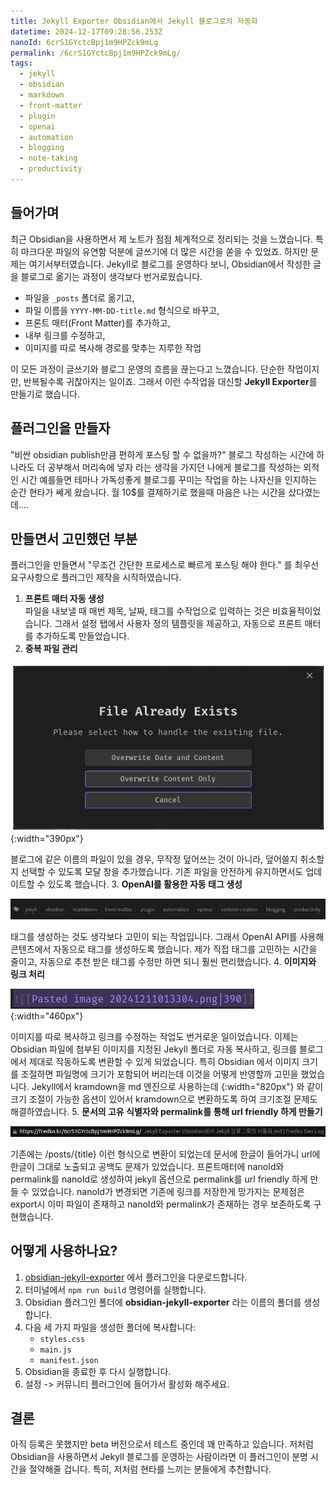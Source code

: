 ```yaml
---
title: Jekyll Exporter Obsidian에서 Jekyll 블로그로의 자동화
datetime: 2024-12-17T09:28:56.253Z
nanoId: 6crS1GYctcBpj1m9HPZck9mLg
permalink: /6crS1GYctcBpj1m9HPZck9mLg/
tags:
  - jekyll
  - obsidian
  - markdown
  - front-matter
  - plugin
  - openai
  - automation
  - blogging
  - note-taking
  - productivity
---
```

## 들어가며

최근 Obsidian을 사용하면서 제 노트가 점점 체계적으로 정리되는 것을 느꼈습니다. 특히 마크다운 파일의 유연함 덕분에 글쓰기에 더 많은 시간을 쏟을 수 있었죠. 하지만 문제는 여기서부터였습니다. Jekyll로 블로그를 운영하다 보니, Obsidian에서 작성한 글을 블로그로 옮기는 과정이 생각보다 번거로웠습니다.

- 파일을 `_posts` 폴더로 옮기고,
- 파일 이름을 `YYYY-MM-DD-title.md` 형식으로 바꾸고,
- 프론트 매터(Front Matter)를 추가하고,
- 내부 링크를 수정하고,
- 이미지를 따로 복사해 경로를 맞추는 지루한 작업

이 모든 과정이 글쓰기와 블로그 운영의 흐름을 끊는다고 느꼈습니다. 단순한 작업이지만, 반복될수록 귀찮아지는 일이죠. 그래서 이런 수작업을 대신할 **Jekyll Exporter**를 만들기로 했습니다.

## **플러그인을 만들자**

"비싼 obsidian publish만큼 편하게 포스팅 할 수 없을까?" 블로그 작성하는 시간에 하나라도 더 공부해서 머리속에 넣자 라는 생각을 가지던 나에게 블로그를 작성하는 외적인 시간 예를들면 테마나 가독성좋게 블로그를 꾸미는 작업을 하는 나자신을 인지하는 순간 현타가 쎄게 왔습니다. 월 10$를 결제하기로 했을때 마음은 나는 시간을 샀다였는데....

## **만들면서 고민했던 부분**

플러그인을 만들면서 "무조건 간단한 프로세스로 빠르게 포스팅 해야 한다." 를 최우선 요구사항으로 플러그인 제작을 시작하였습니다.

1. **프론트 매터 자동 생성**  
   파일을 내보낼 때 매번 제목, 날짜, 태그를 수작업으로 입력하는 것은 비효율적이었습니다. 그래서 설정 탭에서 사용자 정의 템플릿을 제공하고, 자동으로 프론트 매터를 추가하도록 만들었습니다.
2. **중복 파일 관리**
   
![](assets/img/pasted-image-20241211013304.png){:width="390px"}

   블로그에 같은 이름의 파일이 있을 경우, 무작정 덮어쓰는 것이 아니라, 덮어쓸지 취소할지 선택할 수 있도록 모달 창을 추가했습니다. 기존 파일을 안전하게 유지하면서도 업데이트할 수 있도록 했습니다.
3. **OpenAI를 활용한 자동 태그 생성**  
	
![](assets/img/pasted-image-20241217222608.webp)

   태그를 생성하는 것도 생각보다 고민이 되는 작업입니다. 그래서 OpenAI API를 사용해 콘텐츠에서 자동으로 태그를 생성하도록 했습니다. 제가 직접 태그를 고민하는 시간을 줄이고, 자동으로 추천 받은 태그를 수정만 하면 되니 훨씬 편리했습니다.
4. **이미지와 링크 처리**
   
![](assets/img/pasted-image-20241217222707.webp){:width="460px"}

   이미지를 따로 복사하고 링크를 수정하는 작업도 번거로운 일이었습니다. 이제는 Obsidian 파일에 첨부된 이미지를 지정된 Jekyll 폴더로 자동 복사하고, 링크를 블로그에서 제대로 작동하도록 변환할 수 있게 되었습니다.
   특히 Obsidian 에서 이미지 크기를 조절하면 파일명에 크기가 포함되어 버리는데 이것을 어떻게 반영할까 고민을 했었습니다.
   Jekyll에서 kramdown을 md 엔진으로 사용하는데 {:width="820px"} 와 같이 크기 조절이 가능한 옵션이 있어서 kramdown으로 변환하도록 하여 크기조절 문제도 해결하였습니다.
5. **문서의 고유 식별자와 permalink를 통해 url friendly 하게 만들기**  
   
![](assets/img/pasted-image-20241217222410.webp)

   기존에는 /posts/{title} 이런 형식으로 변환이 되었는데 문서에 한글이 들어가니 url에 한글이 그대로 노출되고 공백도 문제가 있었습니다.
   프론트매터에 nanoId와 permalink를 nanoId로 생성하여 jekyll 옵션으로 permalink를 url friendly 하게 만들 수 있었습니다.
   nanoId가 변경되면 기존에 링크를 저장한게 망가지는 문제점은 export시 이미 파일이 존재하고 nanoId와 permalink가 존재하는 경우 보존하도록 구현했습니다.

## **어떻게 사용하나요?**

1. [obsidian-jekyll-exporter](https://github.com/Fred-Ko/obsidian-jekyll-exporter) 에서 플러그인을 다운로드합니다.
2. 터미널에서 `npm run build` 명령어를 실행합니다.
3. Obsidian 플러그인 폴더에 **obsidian-jekyll-exporter** 라는 이름의 폴더를 생성합니다.
4. 다음 세 가지 파일을 생성한 폴더에 복사합니다:
   - `styles.css`
   - `main.js`
   - `manifest.json`
5. Obsidian을 종료한 후 다시 실행합니다.
6. 설정 -> 커뮤니티 플러그인에 들어가서 활성화 해주세요.

## **결론**

아직 등록은 못했지만 beta 버전으로서 테스트 중인데 꽤 만족하고 있습니다. 저처럼 Obsidian을 사용하면서 Jekyll 블로그를 운영하는 사람이라면 이 플러그인이 분명 시간을 절약해줄 겁니다. 특히, 저처럼 현타를 느끼는 분들에게 추천합니다.